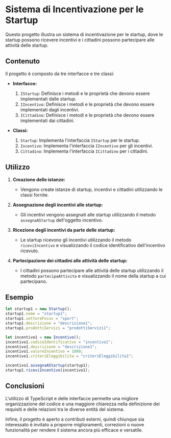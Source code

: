 # Sistema di Incentivazione per le Startup

Questo progetto illustra un sistema di incentivazione per le startup, dove le startup possono ricevere incentivi e i cittadini possono partecipare alle attività delle startup.

## Contenuto

Il progetto è composto da tre interfacce e tre classi:

- **Interfacce:**
  1. `IStartup`: Definisce i metodi e le proprietà che devono essere implementati dalle startup.
  2. `IIncentivo`: Definisce i metodi e le proprietà che devono essere implementati dagli incentivi.
  3. `ICittadino`: Definisce i metodi e le proprietà che devono essere implementati dai cittadini.

- **Classi:**
  1. `Startup`: Implementa l'interfaccia `IStartup` per le startup.
  2. `Incentivo`: Implementa l'interfaccia `IIncentivo` per gli incentivi.
  3. `Cittadino`: Implementa l'interfaccia `ICittadino` per i cittadini.

## Utilizzo

1. **Creazione delle istanze:**
   - Vengono create istanze di startup, incentivi e cittadini utilizzando le classi fornite.

2. **Assegnazione degli incentivi alle startup:**
   - Gli incentivi vengono assegnati alle startup utilizzando il metodo `assegnaAStartup` dell'oggetto incentivo.

3. **Ricezione degli incentivi da parte delle startup:**
   - Le startup ricevono gli incentivi utilizzando il metodo `riceviIncentivo` e visualizzando il codice identificativo dell'incentivo ricevuto.

4. **Partecipazione dei cittadini alle attività delle startup:**
   - I cittadini possono partecipare alle attività delle startup utilizzando il metodo `partecipaAttivita` e visualizzando il nome della startup a cui partecipano.

## Esempio

```typescript
let startup1 = new Startup();
startup1.nome = "startup1";
startup1.settoreFocus = "sport";
startup1.descrizione = "descrizione1";
startup1.prodottiServizi = "prodottiServizi1";

let incentivo1 = new Incentivo();
incentivo1.codiceIdentificativo = "incentivo1";
incentivo1.descrizione = "descrizione1";
incentivo1.valoreIncentivo = 1000;
incentivo1.criteriEleggibilita = "criteriEleggibilita1";

incentivo1.assegnaAStartup(startup1);
startup1.riceviIncentivo(incentivo1);
```



## Conclusioni
L'utilizzo di TypeScript e delle interfacce permette una migliore organizzazione del codice e una maggiore chiarezza nella definizione dei requisiti e delle relazioni tra le diverse entità del sistema.

Infine, il progetto è aperto a contributi esterni, quindi chiunque sia interessato è invitato a proporre miglioramenti, correzioni o nuove funzionalità per rendere il sistema ancora più efficace e versatile.

